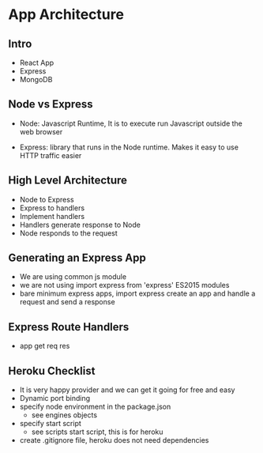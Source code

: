 # App Architecture

## Intro

* React App
* Express
* MongoDB

## Node vs Express

* Node: Javascript Runtime, It is to execute run Javascript outside the web browser

* Express: library that runs in the Node runtime. Makes it easy to use HTTP traffic easier

## High Level Architecture

* Node to Express
* Express to handlers
* Implement handlers
* Handlers generate response to Node
* Node responds to the request

## Generating an Express App

* We are using common js module
* we are not using import express from 'express' ES2015 modules
* bare minimum express apps, import express create an app and handle a request and send a response

## Express Route Handlers

* app get req res

## Heroku Checklist

* It is very happy provider and we can get it going for free and easy
* Dynamic port binding
* specify node environment in the package.json
  * see engines objects
* specify start script
  * see scripts start script, this is for heroku
* create .gitignore file, heroku does not need dependencies
